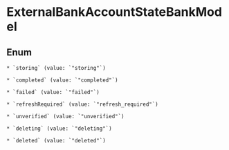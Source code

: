 
# ExternalBankAccountStateBankModel

## Enum


    * `storing` (value: `"storing"`)

    * `completed` (value: `"completed"`)

    * `failed` (value: `"failed"`)

    * `refreshRequired` (value: `"refresh_required"`)

    * `unverified` (value: `"unverified"`)

    * `deleting` (value: `"deleting"`)

    * `deleted` (value: `"deleted"`)



